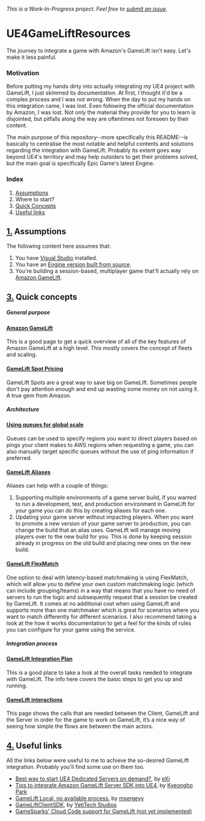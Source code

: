 _This is a Work-In-Progress project. Feel free to [submit an issue](https://github.com/chiefGui/UE4GameLiftResources/pulls)._

# UE4GameLiftResources
The journey to integrate a game with Amazon's GameLift isn't easy. Let's make it less painful.

### Motivation
Before putting my hands dirty into actually integrating my UE4 project with GameLift, I just skimmed its documentation. At first, I thought it'd be a complex process and I was not wrong. When the day to put my hands on this integration came, I was lost. Even following the official documentation by Amazon, I was lost. Not only the material they provide for you to learn is disjointed, but pitfalls along the way are oftentimes not foreseen by their content.

The main purpose of this repository--more specifically this README--is basically to centralise the most notable and helpful contents and solutions regarding the integration with GameLift. Probably its extent goes way beyond UE4's territory and may help outsiders to get their problems solved, but the main goal is specifically Epic Game's latest Engine.

### Index

1. [Assumptions](#1-assumptions)
2. Where to start?
3. [Quick Concepts](#3-quick-concepts)
4. [Useful links](#4-useful-links)

## [1.](#1-assumptions) Assumptions

The following content here assumes that:

1. You have [Visual Studio](https://www.visualstudio.com/) installed.
2. You have an [Engine version built from source](https://docs.unrealengine.com/en-us/Programming/Development/BuildingUnrealEngine).
3. You're building a session-based, multiplayer game that'll actually rely on [Amazon GameLift](https://aws.amazon.com/gamelift/).

## [3.](#3-quick-concepts) Quick concepts

##### General purpose

#### [Amazon GameLift](https://aws.amazon.com/gamelift/faq/)
  
This is a good page to get a quick overview of all of the key features of Amazon GameLift at a high level. This mostly covers the concept of fleets and scaling.

#### [GameLift Spot Pricing](https://aws.amazon.com/gamelift/pricing/)

GameLift Spots are a great way to save big on GameLift. Sometimes people don't pay attention enough and end up wasting some money on not using it. A true gem from Amazon.

##### Architecture

#### [Using queues for global scale](http://docs.aws.amazon.com/gamelift/latest/developerguide/queues-intro.html)

 Queues can be used to specify regions you want to direct players based on pings your client makes to AWS regions when requesting a game, you can also manually target specific queues without the use of ping information if preferred.

#### [GameLift Aliases](http://docs.aws.amazon.com/gamelift/latest/developerguide/aliases-intro.html)

Aliases can help with a couple of things:

1. Supporting multiple environments of a game server build, if you wanted to run a development, test, and production environment in GameLift for your game you can do this by creating aliases for each one.
2. Updating your game server without impacting players. When you want to promote a new version of your game server to production, you can change the build that an alias uses. GameLift will manage moving players over to the new build for you. This is done by keeping session already in progress on the old build and placing new ones on the new build.

#### [GameLift FlexMatch]()

One option to deal with latency-based matchmaking is using FlexMatch, which will allow you to define your own custom matchmaking logic (which can include grouping/teams) in a way that means that you have no need of servers to run the logic and subsequently request that a session be created by GameLift. It comes at no additional cost when using GameLift and supports more than one matchmaker which is great for scenarios where you want to match differently for different scenarios. I also recommend taking a look at the how it works documentation to get a feel for the kinds of rules you can configure for your game using the service.

##### Integration process

#### [GameLift Integration Plan](http://docs.aws.amazon.com/gamelift/latest/developerguide/gamelift-integration.html)

This is a good place to take a look at the overall tasks needed to integrate with GameLift. The info here covers the basic steps to get you up and running.

#### [GameLift interactions](https://aws.amazon.com/gamelift/technical-overview/)

This page shows the calls that are needed between the Client, GameLift and the Server in order for the game to work on GameLift, it’s a nice way of seeing how simple the flows are between the main actors.

## [4.](#4-useful-links) Useful links

All the links below were useful to me to achieve the so-desired GameLift integration. Probably you'll find some use on them too.

- [Best way to start UE4 Dedicated Servers on demand?](https://gamedev.amazon.com/forums/questions/15607/best-way-to-start-ue4-dedicated-servers-on-demand.html?page=1&pageSize=10&sort=oldest), by [eXi](https://gamedev.amazon.com/forums/users/5575/eXi.html)
- [Tips to integrate Amazon GameLift Server SDK into UE4](https://answers.unrealengine.com/questions/752830/tips-to-integrate-amazon-gamelift-server-sdk-into.html), by [Kyeongho Park](https://answers.unrealengine.com/users/493686/kyeongho-park.html)
- [GameLift Local, no available process](https://gamedev.amazon.com/forums/articles/54050/gameliftlocal-no-available-process.html), by [msergeyy](https://gamedev.amazon.com/forums/users/5564/msergeyy.html)
- [GameLiftClientSDK](https://github.com/YetiTech-Studios/UE4GameLiftClientSDK), by [YetiTech Studios](https://github.com/YetiTech-Studios)
- [GameSparks' Cloud Code support for GameLift (not yet implemented)](https://support.gamesparks.net/support/discussions/topics/1000083949) 
